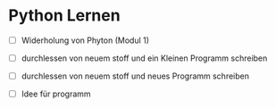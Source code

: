 # Python Lernen

- [ ] Widerholung von Phyton (Modul 1)

- [ ] durchlessen von neuem stoff und ein Kleinen Programm schreiben

- [ ] durchlessen von neuem stoff und neues Programm schreiben

- [ ] Idee für programm

